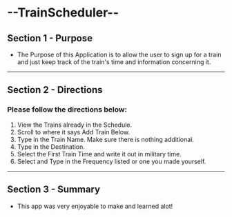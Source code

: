 # --TrainScheduler--

## Section 1 - Purpose

- The Purpose of this Application is to allow the user to sign up for a train and just keep track of the train's time and information concerning it.

---

## Section 2 - Directions

### Please follow the directions below:

1. View the Trains already in the Schedule.
2. Scroll to where it says Add Train Below. 
3. Type in the Train Name. Make sure there is nothing additional. 
4. Type in the Destination. 
5. Select the First Train Time and write it out in military time. 
6. Select and Type in the Frequency listed or one you made yourself. 

---

## Section 3 - Summary

- This app was very enjoyable to make and learned alot! 